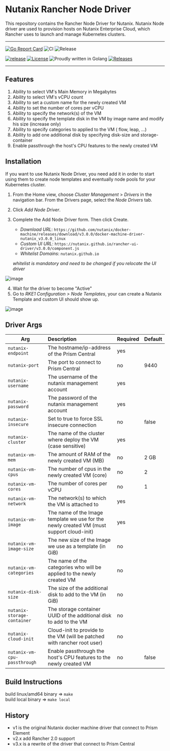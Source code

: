 # Nutanix Rancher Node Driver

This repository contains the Rancher Node Driver for Nutanix. Nutanix Node driver are used to provision hosts on Nutanix Enterprise Cloud, which Rancher uses to launch and manage Kubernetes clusters.


---

[![Go Report Card](https://goreportcard.com/badge/github.com/nutanix/docker-machine)](https://goreportcard.com/report/github.com/nutanix/docker-machine)
![CI](https://github.com/nutanix/docker-machine/actions/workflows/integration.yml/badge.svg)
![Release](https://github.com/nutanix/docker-machine/actions/workflows/release.yml/badge.svg)

[![release](https://img.shields.io/github/release-pre/nutanix/docker-machine.svg)](https://github.com/nutanix/docker-machine/releases)
[![License](https://img.shields.io/badge/License-MPL%202.0-blue.svg)](https://github.com/nutanix/docker-machine/blob/master/LICENSE)
![Proudly written in Golang](https://img.shields.io/badge/written%20in-Golang-92d1e7.svg)
[![Releases](https://img.shields.io/github/downloads/nutanix/docker-machine/total.svg)](https://github.com/nutanix/docker-machine/releases)

---

Features
---------

1. Ability to select VM's Main Memory in Megabytes
2. Ability to select VM's vCPU count
3. Ability to set a custom name for the newly created VM
4. Ability to set the number of cores per vCPU
5. Ability to specify the network(s) of the VM
6. Ability to specify the template disk in the VM by image name and modify his size (increase only)
7. Ability to specify categories to applied to the VM ( flow, leap, ...)
8. Ability to add one additional disk by specifying disk-size and storage-container
9. Enable passthrough the host's CPU features to the newly created VM


Installation
--------------------

If you want to use Nutanix Node Driver, you need add it in order to start using them to create node templates and eventually node pools for your Kubernetes cluster.

1. From the Home view, choose *Cluster Management* > *Drivers* in the navigation bar. From the Drivers page, select the *Node Drivers* tab.
2. Click *Add Node Driver*.
3. Complete the Add Node Driver form. Then click Create.

    - *Download URL*: `https://github.com/nutanix/docker-machine/releases/download/v3.0.0/docker-machine-driver-nutanix_v3.0.0_linux`  
    - *Custom UI URL*: `https://nutanix.github.io/rancher-ui-driver/v3.0.0/component.js`  
    - *Whitelist Domains*: `nutanix.github.io`  
      
    *whitelist is mandatory and need to be changed if you relocate the UI driver*

![image](https://user-images.githubusercontent.com/180613/139593826-9d48bc40-29c0-42cb-8122-0e95304eeac8.png)

4. Wait for the driver to become "Active"
5. Go to *RKE1 Configuration > Node Templates*, your can create a Nutanix Template and custom UI should show up.

![image](https://user-images.githubusercontent.com/180613/139594240-db4f375f-5918-4918-b1be-4aa8e4232f0f.png)



Driver Args
-----------
|Arg                           |Description                                                              |Required          |Default |
|------------------------------|:------------------------------------------------------------------------|:-----------------|--------|
| `nutanix-endpoint`           |The hostname/ip-address of the Prism Central                             |yes               ||
| `nutanix-port`               |The port to connect to Prism Central                                     |no                |9440
| `nutanix-username`           |The username of the nutanix management account                           |yes               ||
| `nutanix-password`           |The password of the nutanix management account                           |yes               ||
| `nutanix-insecure`           |Set to true to force SSL insecure connection                             |no                |false|
| `nutanix-cluster`            |The name of the cluster where deploy the VM (case sensitive)             |yes               ||
| `nutanix-vm-mem`             |The amount of RAM of the newly created VM (MB)                           |no                | 2 GB|
| `nutanix-vm-cpus`            |The number of cpus in the newly created VM (core)                        |no                | 2|
| `nutanix-vm-cores`           |The number of cores per vCPU                                             |no                | 1|
| `nutanix-vm-network`         |The network(s) to which the VM is attached to                            |yes               ||
| `nutanix-vm-image`           |The name of the Image template we use for the newly created VM (must support cloud-init)|yes               ||
| `nutanix-vm-image-size`      |The new size of the Image we use as a template (in GiB)                  |no                ||
| `nutanix-vm-categories`      |The name of the categories who will be applied to the newly created VM   |no                ||
| `nutanix-disk-size`          |The size of the additional disk to add to the VM (in GiB)                |no                ||
| `nutanix-storage-container`  |The storage container UUID of the additional disk to add to the VM       |no                ||
| `nutanix-cloud-init`         |Cloud-init to provide to the VM (will be patched with rancher root user) |no                ||
| `nutanix-vm-cpu-passthrough` |Enable passthrough the host's CPU features to the newly created VM       |no                |false|

Build Instructions
--------------------

build linux/amd64 binary => `make`  
build local binary => `make local`
## History

* v1 is the original Nutanix docker machine driver that connect to Prism Element
* v2.x add Rancher 2.0 support
* v3.x is a rewrite of the driver that connect to Prism Central

